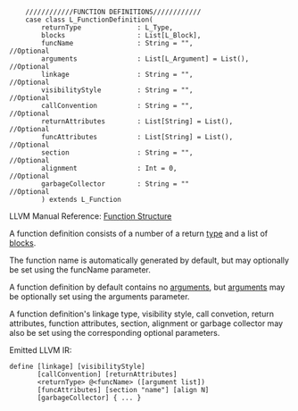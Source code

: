 
```
    ////////////FUNCTION DEFINITIONS////////////
    case class L_FunctionDefinition(
        returnType              : L_Type,
        blocks                  : List[L_Block],
        funcName                : String = "",               //Optional
        arguments               : List[L_Argument] = List(), //Optional
        linkage                 : String = "",               //Optional
        visibilityStyle         : String = "",               //Optional
        callConvention          : String = "",               //Optional
        returnAttributes        : List[String] = List(),     //Optional
        funcAttributes          : List[String] = List(),     //Optional
        section                 : String = "",               //Optional
        alignment               : Int = 0,                   //Optional
        garbageCollector        : String = ""                //Optional
        ) extends L_Function

```

LLVM Manual Reference: [Function Structure](http://llvm.org/docs/LangRef.html#functionstructure)

A function definition consists of a number of a return [type](L_Type.md) and a list of [blocks](L_Block.md).

The function name is automatically generated by default, but may optionally be set using the funcName parameter.

A function definition by default contains no [arguments](L_Argument.md), but [arguments](L_Argument.md) may be optionally set using the arguments parameter.

A function definition's linkage type, visibility style, call convetion, return attributes, function attributes, section, alignment or garbage collector may also be set using the corresponding optional parameters.

Emitted LLVM IR:
```
define [linkage] [visibilityStyle]
       [callConvention] [returnAttributes]
       <returnType> @<funcName> ([argument list])
       [funcAttributes] [section "name"] [align N]
       [garbageCollector] { ... }
```